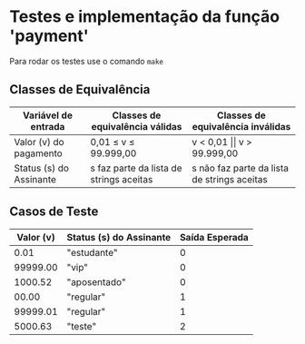 # Testes e implementação da função 'payment'
Para rodar os testes use o comando `make`

## Classes de Equivalência
| Variável de entrada | Classes de equivalência válidas | Classes de equivalência inválidas |
|---------------------|---------------------------------|-----------------------------------|
| Valor (v) do pagamento | 0,01 ≤ v ≤ 99.999,00 | v < 0,01 \|\| v > 99.999,00 |
| Status (s) do Assinante | s faz parte da lista de strings aceitas | s não faz parte da lista de strings aceitas |

## Casos de Teste

| Valor (v) | Status (s) do Assinante | Saída Esperada |
|-|-|-|
| 0.01 | "estudante" | 0 |
| 99999.00 | "vip" | 0 |
| 1000.52 | "aposentado" | 0 |
| 00.00 | "regular" | 1 |
| 99999.01 | "regular" | 1 |
| 5000.63 | "teste" | 2 |
